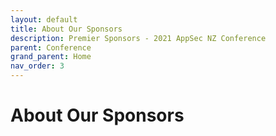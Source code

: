 ```yaml
---
layout: default
title: About Our Sponsors
description: Premier Sponsors - 2021 AppSec NZ Conference
parent: Conference
grand_parent: Home
nav_order: 3
---
```


# About Our Sponsors
